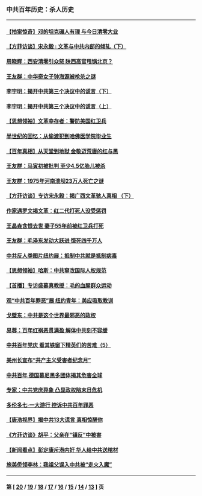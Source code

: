 ### 中共百年历史：杀人历史
---
#### [【拍案惊奇】邓的坦克碾人有理 与今日清零大业](../../pages/nf1176106/n13729574.md?07280430) 
#### [【方菲访谈】宋永毅 : 文革与中共内部的倾轧（下）](../../pages/nf1176106/n13486836.md?07280430) 
#### [周晓辉：西安清零引众怒 陕西高官甩锅北京？](../../pages/nf1176106/n13484627.md?07280430) 
#### [王友群：中华奇女子钟海源被枪杀之谜](../../pages/nf1176106/n13430555.md?07280430) 
#### [李宇明：揭开中共第三个决议中的谎言（下）](../../pages/nf1176106/n13389389.md?07280430) 
#### [李宇明：揭开中共第三个决议中的谎言（上）](../../pages/nf1176106/n13388697.md?07280430) 
#### [【思想领袖】文革幸存者：警防美国红卫兵](../../pages/nf1176106/n13339289.md?07280430) 
#### [半世纪的回忆：从偷渡犯到哈佛医学院毕业生](../../pages/nf1176106/n13345328.md?07280430) 
#### [【百年真相】从天堂到地狱 金敬迈荒唐的红与黑](../../pages/nf1176106/n13336995.md?07280430) 
#### [王友群：马寅初被批判 至少4.5亿胎儿被杀](../../pages/nf1176106/n13260313.md?07280430) 
#### [王友群：1975年河南溃坝23万人死亡之谜](../../pages/nf1176106/n13231576.md?07280430) 
#### [【方菲访谈】专访宋永毅：揭广西文革骇人真相 （下）](../../pages/nf1176106/n13209074.md?07280430) 
#### [作家遇罗文揭文革：红二代打死人没受惩罚](../../pages/nf1176106/n13205254.md?07280430) 
#### [王晶垚含恨去世 妻子55年前被红卫兵打死](../../pages/nf1176106/n13203590.md?07280430) 
#### [王友群：毛泽东发动大跃进 饿死四千万人](../../pages/nf1176106/n13177158.md?07280430) 
#### [中共反人类图片纽约展：抵制中共就是抵制病毒](../../pages/nf1176106/n13115371.md?07280430) 
#### [【思想领袖】哈斯：中共窜改国际人权规范](../../pages/nf1176106/n13053647.md?07280430) 
#### [【首播】专访盛慕真教授：毛的血腥群众运动](../../pages/nf1176106/n13091782.md?07280430) 
#### [观“中共百年罪恶”展 纽约青年：美应吸取教训](../../pages/nf1176106/n13085246.md?07280430) 
#### [戈壁东：中共是这个世界最邪恶的政权](../../pages/nf1176106/n13085641.md?07280430) 
#### [易蓉：百年红祸恶贯满盈 解体中共刻不容缓](../../pages/nf1176106/n13084455.md?07280430) 
#### [中共百年党庆 看其铁窗下精英们的苦难（5）](../../pages/nf1176106/n13076766.md?07280430) 
#### [美州长宣布“共产主义受害者纪念月”](../../pages/nf1176106/n13074024.md?07280430) 
#### [中共百年 德国慕尼黑多团体揭其危害全球](../../pages/nf1176106/n13068873.md?07280430) 
#### [专家：中共党庆异象 凸显政权陷末日危机](../../pages/nf1176106/n13067084.md?07280430) 
#### [多伦多七·一大游行 控诉中共百年罪恶](../../pages/nf1176106/n13062043.md?07280430) 
#### [【唐浩视界】揭中共13大谎言 真相惊醒你](../../pages/nf1176106/n13065208.md?07280430) 
#### [《方菲访谈》胡平：父亲在“镇反”中被害](../../pages/nf1176106/n13064114.md?07280430) 
#### [【新闻看点】彭定康斥港内奸 华人给中共送棺材](../../pages/nf1176106/n13064230.md?07280430) 
#### [旅美侨领李林：我祖父误入中共被“走火入魔”](../../pages/nf1176106/n13062777.md?07280430) 

---
#### 第 [ [20](./20.md?07280430) / [19](./19.md?07280430) / [18](./18.md?07280430) / [17](./17.md?07280430) / [16](./16.md?07280430) / [15](./15.md?07280430) / [14](./14.md?07280430) / [13](./13.md?07280430) ] 页
